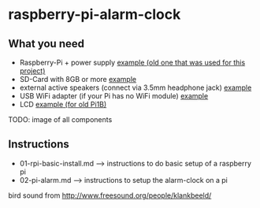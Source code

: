 # raspberry-pi-alarm-clock

## What you need
- Raspberry-Pi + power supply [example (old one that was used for this project)](https://www.amazon.com/dp/B009SQQF9C)
- SD-Card with 8GB or more [example](https://www.amazon.com/dp/B0143RT8OY)
- external active speakers (connect via 3.5mm headphone jack) [example](https://www.amazon.com/dp/B01MT7ALMP)
- USB WiFi adapter (if your Pi has no WiFi module) [example](https://www.amazon.com/dp/B00815793M)
- LCD [example (for old Pi1B)](https://www.waveshare.com/product/3.2inch-rpi-lcd-b.htm)

TODO: image of all components


## Instructions

- 01-rpi-basic-install.md --> instructions to do basic setup of a raspberry pi
- 02-pi-alarm.md --> instructions to setup the alarm-clock on a pi

bird sound from http://www.freesound.org/people/klankbeeld/
